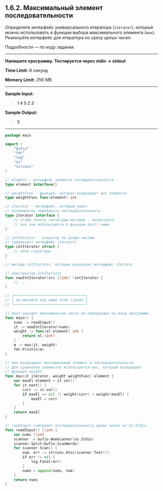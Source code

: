 ## 1.6.2. Максимальный элемент последовательности

Определите интерфейс универсального итератора (``iterator``), который можно использовать в функции выбора максимального элемента (``max``). Реализуйте интерфейс для итератора по срезу целых чисел.

Подробности — по коду задания.

___
**Напишите программу. Тестируется через stdin → stdout**

**Time Limit:** 8 секунд

**Memory Limit:** 256 MB
___
**Sample Input:**
> **1 4 5 2 3**

**Sample Output:**
> **5**
___

```Go
package main

import (
    "bufio"
    "fmt"
    "log"
    "os"
    "strconv"
)

// element - интерфейс элемента последовательности
type element interface{}

// weightFunc - функция, которая возвращает вес элемента
type weightFunc func(element) int

// iterator - интерфейс, который умеет
// поэлементно перебирать последовательность
type iterator interface {
    // чтобы понять сигнатуры методов - посмотрите,
    // как они используются в функции max() ниже
}

// intIterator - итератор по целым числам
// (реализует интерфейс iterator)
type intIterator struct {
    // поля структуры
}

// методы intIterator, которые реализуют интерфейс iterator

// конструктор intIterator
func newIntIterator(src []int) *intIterator {
    // ...
}

// ┌─────────────────────────────────┐
// │ не меняйте код ниже этой строки │
// └─────────────────────────────────┘

// main находит максимальное число из переданных на вход программы.
func main() {
    nums := readInput()
    it := newIntIterator(nums)
    weight := func(el element) int {
        return el.(int)
    }
    m := max(it, weight)
    fmt.Println(m)
}

// max возвращает максимальный элемент в последовательности.
// Для сравнения элементов используется вес, который возвращает
// функция weight.
func max(it iterator, weight weightFunc) element {
    var maxEl element = it.val()
    for it.next() {
        curr := it.val()
        if maxEl == nil || weight(curr) > weight(maxEl) {
            maxEl = curr
        }
    }
    return maxEl
}

// readInput считывает последовательность целых чисел из os.Stdin.
func readInput() []int {
    var nums []int
    scanner := bufio.NewScanner(os.Stdin)
    scanner.Split(bufio.ScanWords)
    for scanner.Scan() {
        num, err := strconv.Atoi(scanner.Text())
        if err != nil {
            log.Fatal(err)
        }
        nums = append(nums, num)
    }
    return nums
}
```